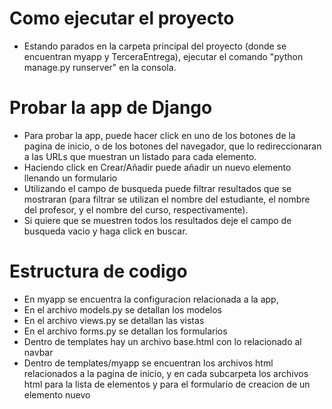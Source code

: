 # Como ejecutar el proyecto
- Estando parados en la carpeta principal del proyecto (donde se encuentran myapp y TerceraEntrega), ejecutar el comando "python manage.py runserver" en la consola.

# Probar la app de Django
- Para probar la app, puede hacer click en uno de los botones de la pagina de inicio, o de los botones del navegador, que lo redireccionaran a las URLs que muestran un listado para cada elemento.
- Haciendo click en Crear/Añadir puede añadir un nuevo elemento llenando un formulario
- Utilizando el campo de busqueda puede filtrar resultados que se mostraran (para filtrar se utilizan el nombre del estudiante, el nombre del profesor, y el nombre del curso, respectivamente).
- Si quiere que se muestren todos los resultados deje el campo de busqueda vacio y haga click en buscar.

# Estructura de codigo
- En myapp se encuentra la configuracion relacionada a la app, 
- En el archivo models.py se detallan los modelos
- En el archivo views.py se detallan las vistas
- En el archivo forms.py se detallan los formularios
- Dentro de templates hay un archivo base.html con lo relacionado al navbar
- Dentro de templates/myapp se encuentran los archivos html relacionados a la pagina de inicio, y en cada subcarpeta los archivos html para la lista de elementos y para el formulario de creacion de un elemento nuevo